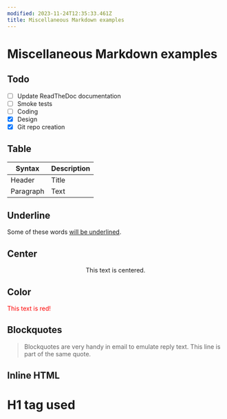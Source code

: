 ```yaml
---
modified: 2023-11-24T12:35:33.461Z
title: Miscellaneous Markdown examples
---
```


# Miscellaneous Markdown examples

## Todo

- [ ] Update ReadTheDoc documentation
- [ ] Smoke tests
- [ ] Coding
- [x] Design
- [x] Git repo creation

## Table

| Syntax      | Description |
| ----------- | ----------- |
| Header      | Title       |
| Paragraph   | Text        |

## Underline

Some of these words <ins>will be underlined</ins>.

## Center

<center>This text is centered.</center>

## Color

<font color="red">This text is red!</font>

## Blockquotes

> Blockquotes are very handy in email to emulate reply text.
> This line is part of the same quote.

## Inline HTML

<h1> H1 tag used </h1>
